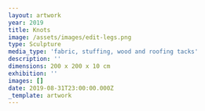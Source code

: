 ```yaml
---
layout: artwork
year: 2019
title: Knots
image: /assets/images/edit-legs.png
type: Sculpture
media_type: 'fabric, stuffing, wood and roofing tacks'
description: ''
dimensions: 200 x 200 x 10 cm
exhibition: ''
images: []
date: 2019-08-31T23:00:00.000Z
_template: artwork
---
```


